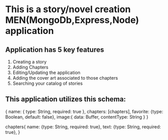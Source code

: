 # This is a story/novel creation MEN(MongoDb,Express,Node) application #

## Application has 5 key features ##

1. Creating a story
2. Adding Chapters
3. Editing/Updating the application
4. Adding the cover art associated to those chapters
5. Searching your catalog of stories

## This application utilizes this schema: ##

{
    name:  { type: String, required: true },
    chapters: [chapters],
    favorite: {type: Boolean, default: false},
    image:{
        data: Buffer,
        contentType: String
    }
}

chapters{
    name: {type: String, required: true},
    text: {type: String, required: true},
}
